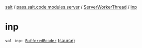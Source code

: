 [salt](../../index.md) / [pass.salt.code.modules.server](../index.md) / [ServerWorkerThread](index.md) / [inp](./inp.md)

# inp

`val inp: `[`BufferedReader`](https://docs.oracle.com/javase/6/docs/api/java/io/BufferedReader.html) [(source)](https://github.com/kurbaniec-tgm/salt/tree/master/code/modules/server/ServerWorkerThread.kt#L34)